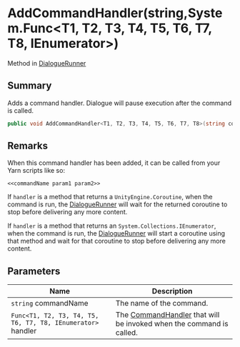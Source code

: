 # AddCommandHandler(string,System.Func\<T1, T2, T3, T4, T5, T6, T7, T8, IEnumerator>)

Method in [DialogueRunner](./)

## Summary

Adds a command handler. Dialogue will pause execution after the command is called.

```csharp
public void AddCommandHandler<T1, T2, T3, T4, T5, T6, T7, T8>(string commandName, System.Func<T1, T2, T3, T4, T5, T6, T7, T8, IEnumerator> handler);
```

## Remarks

When this command handler has been added, it can be called from your Yarn scripts like so:

```
<<commandName param1 param2>>
```

If `handler` is a method that returns a `UnityEngine.Coroutine`, when the command is run, the [DialogueRunner](./) will wait for the returned coroutine to stop before delivering any more content.

If `handler` is a method that returns an `System.Collections.IEnumerator`, when the command is run, the [DialogueRunner](./) will start a coroutine using that method and wait for that coroutine to stop before delivering any more content.

## Parameters

| Name                                                        | Description                                                                                              |
| ----------------------------------------------------------- | -------------------------------------------------------------------------------------------------------- |
| `string` commandName                                        | The name of the command.                                                                                 |
| `Func<T1, T2, T3, T4, T5, T6, T7, T8, IEnumerator>` handler | The [CommandHandler](../../yarn/yarn.commandhandler.md) that will be invoked when the command is called. |
